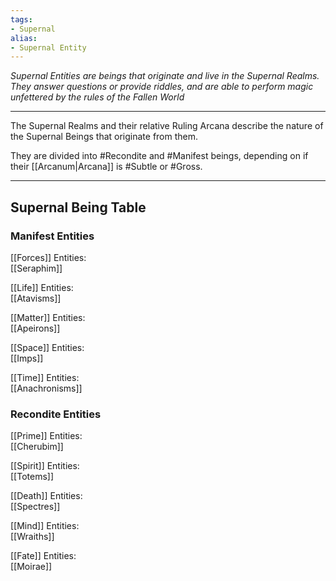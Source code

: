 ```yaml
---
tags:
- Supernal
alias:
- Supernal Entity
---
```


_Supernal Entities are beings that originate and live in the Supernal Realms. They answer questions or provide riddles, and are able to perform magic unfettered by the rules of the Fallen World_

---

The Supernal Realms and their relative Ruling Arcana describe the nature of the Supernal Beings that originate from them.

They are divided into #Recondite and #Manifest beings, depending on if their [[Arcanum|Arcana]] is #Subtle or #Gross.

---

## Supernal Being Table

### Manifest Entities

[[Forces]] Entities:\
[[Seraphim]]

[[Life]] Entities:\
[[Atavisms]]

[[Matter]] Entities:\
[[Apeirons]]

[[Space]] Entities:\
[[Imps]]

[[Time]] Entities:\
[[Anachronisms]]

### Recondite Entities

[[Prime]] Entities:\
[[Cherubim]]

[[Spirit]] Entities:\
[[Totems]]

[[Death]] Entities:\
[[Spectres]]

[[Mind]] Entities:\
[[Wraiths]]

[[Fate]] Entities:\
[[Moirae]]
